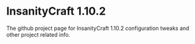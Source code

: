 # InsanityCraft 1.10.2
The github project page for InsanityCraft 1.10.2 configuration tweaks and other project related info.
